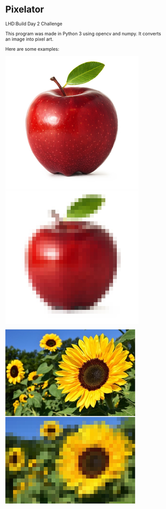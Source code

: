 # Pixelator
LHD:Build Day 2 Challenge

This program was made in Python 3 using opencv and numpy. It converts an image into pixel art.

Here are some examples:

![apple](images\apple.jpg) ![apple-pixel](images\p1.jpg)

![flower](images\flower.jpg) ![flower-pixel](images\p.jpg)
